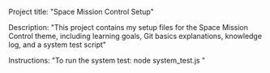 Project title: "Space Mission Control Setup"

Description: "This project contains my setup files for the Space Mission Control theme, including learning goals, Git basics explanations, knowledge log, and a system test script"

Instructions: "To run the system test: node system_test.js "

